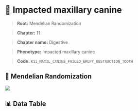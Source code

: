 # 🧪 Impacted maxillary canine

> **Root:** Mendelian Randomization

> **Chapter:** 11  

> **Chapter name:** Digestive

> **Phenotype:** Impacted maxillary canine  

> **Code:** `K11_MAXIL_CANINE_FAILED_ERUPT_OBSTRUCTION_TOOTH`

## 🧬 Mendelian Randomization  

<img src="/MR/Figures/Forward/K11_MAXIL_CANINE_FAILED_ERUPT_OBSTRUCTION_TOOTH.png"/>

## 📊 Data Table

<CsvTableMRF src="/MR_Data/Forward/K11_MAXIL_CANINE_FAILED_ERUPT_OBSTRUCTION_TOOTH.csv"/>

